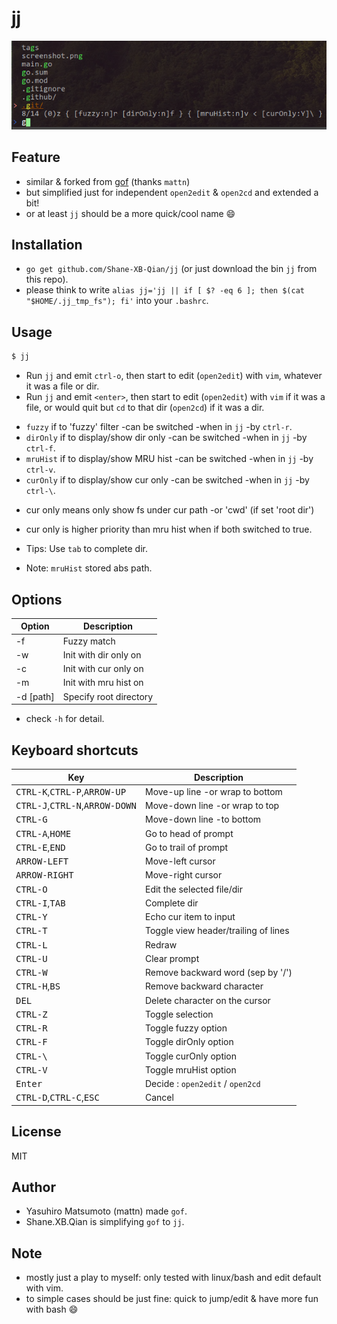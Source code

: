 # jj

![screenshot](https://github.com/Shane-XB-Qian/jj/blob/master/screenshot.png)

## Feature

* similar & forked from [gof](https://github.com/mattn/gof.git) (thanks `mattn`)
* but simplified just for independent `open2edit` & `open2cd` and extended a bit!
* or at least `jj` should be a more quick/cool name :smile:

## Installation

- `go get github.com/Shane-XB-Qian/jj` (or just download the bin `jj` from this repo).
- please think to write `alias jj='jj || if [ $? -eq 6 ]; then $(cat "$HOME/.jj_tmp_fs"); fi'` into your `.bashrc`.

## Usage

```sh
$ jj
```

* Run `jj` and emit `ctrl-o`, then start to edit (`open2edit`) with `vim`, whatever it was a file or dir.
* Run `jj` and emit `<enter>`, then start to edit (`open2edit`) with `vim` if it was a file, or would quit but `cd` to that dir (`open2cd`) if it was a dir.

- `fuzzy`   if to 'fuzzy' filter        -can be switched -when in `jj` -by `ctrl-r`.
- `dirOnly` if to display/show dir only -can be switched -when in `jj` -by `ctrl-f`.
- `mruHist` if to display/show MRU hist -can be switched -when in `jj` -by `ctrl-v`.
- `curOnly` if to display/show cur only -can be switched -when in `jj` -by `ctrl-\`.

* cur only means only show fs under cur path -or 'cwd' (if set 'root dir')
* cur only is higher priority than mru hist when if both switched to true.

* Tips: Use `tab` to complete dir.
* Note: `mruHist` stored abs path.

## Options

|Option        |Description                      |
|--------------|---------------------------------|
|-f            |Fuzzy match                      |
|-w            |Init with dir only on            |
|-c            |Init with cur only on            |
|-m            |Init with mru hist on            |
|-d [path]     |Specify root directory           |

- check `-h` for detail.

## Keyboard shortcuts

|Key                                                      |Description                         |
|---------------------------------------------------------|------------------------------------|
|<kbd>CTRL-K</kbd>,<kbd>CTRL-P</kbd>,<kbd>ARROW-UP</kbd>  |Move-up   line -or wrap to bottom   |
|<kbd>CTRL-J</kbd>,<kbd>CTRL-N</kbd>,<kbd>ARROW-DOWN</kbd>|Move-down line -or wrap to top      |
|<kbd>CTRL-G</kbd>                                        |Move-down line -to bottom           |
|<kbd>CTRL-A</kbd>,<kbd>HOME</kbd>                        |Go to head of prompt                |
|<kbd>CTRL-E</kbd>,<kbd>END</kbd>                         |Go to trail of prompt               |
|<kbd>ARROW-LEFT</kbd>                                    |Move-left cursor                    |
|<kbd>ARROW-RIGHT</kbd>                                   |Move-right cursor                   |
|<kbd>CTRL-O</kbd>                                        |Edit the selected file/dir          |
|<kbd>CTRL-I</kbd>,<kbd>TAB</kbd>                         |Complete dir                        |
|<kbd>CTRL-Y</kbd>                                        |Echo cur item to input              |
|<kbd>CTRL-T</kbd>                                        |Toggle view header/trailing of lines|
|<kbd>CTRL-L</kbd>                                        |Redraw                              |
|<kbd>CTRL-U</kbd>                                        |Clear prompt                        |
|<kbd>CTRL-W</kbd>                                        |Remove backward word (sep by '/')   |
|<kbd>CTRL-H</kbd>,<kbd>BS</kbd>                          |Remove backward character           |
|<kbd>DEL</kbd>                                           |Delete character on the cursor      |
|<kbd>CTRL-Z</kbd>                                        |Toggle selection                    |
|<kbd>CTRL-R</kbd>                                        |Toggle fuzzy option                 |
|<kbd>CTRL-F</kbd>                                        |Toggle dirOnly option               |
|<kbd>CTRL-\\</kbd>                                       |Toggle curOnly option               |
|<kbd>CTRL-V</kbd>                                        |Toggle mruHist option               |
|<kbd>Enter</kbd>                                         |Decide : `open2edit` / `open2cd`    |
|<kbd>CTRL-D</kbd>,<kbd>CTRL-C</kbd>,<kbd>ESC</kbd>       |Cancel                              |

## License

MIT

## Author

- Yasuhiro Matsumoto (mattn) made `gof`.
- Shane.XB.Qian is simplifying `gof` to `jj`.

## Note

- mostly just a play to myself: only tested with linux/bash and edit default with vim.
- to simple cases should be just fine: quick to jump/edit & have more fun with bash :smile:
